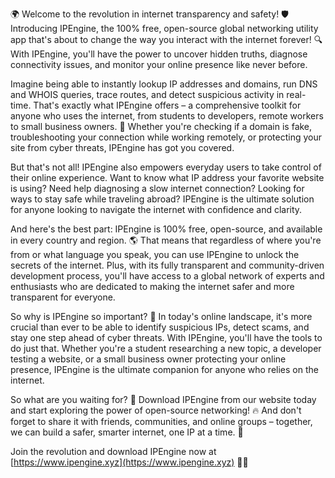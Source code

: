 🌍 Welcome to the revolution in internet transparency and safety! 🛡️ Introducing IPEngine, the 100% free, open-source global networking utility app that's about to change the way you interact with the internet forever! 🔍 With IPEngine, you'll have the power to uncover hidden truths, diagnose connectivity issues, and monitor your online presence like never before.

Imagine being able to instantly lookup IP addresses and domains, run DNS and WHOIS queries, trace routes, and detect suspicious activity in real-time. That's exactly what IPEngine offers – a comprehensive toolkit for anyone who uses the internet, from students to developers, remote workers to small business owners. 📡 Whether you're checking if a domain is fake, troubleshooting your connection while working remotely, or protecting your site from cyber threats, IPEngine has got you covered.

But that's not all! IPEngine also empowers everyday users to take control of their online experience. Want to know what IP address your favorite website is using? Need help diagnosing a slow internet connection? Looking for ways to stay safe while traveling abroad? IPEngine is the ultimate solution for anyone looking to navigate the internet with confidence and clarity.

And here's the best part: IPEngine is 100% free, open-source, and available in every country and region. 🌎 That means that regardless of where you're from or what language you speak, you can use IPEngine to unlock the secrets of the internet. Plus, with its fully transparent and community-driven development process, you'll have access to a global network of experts and enthusiasts who are dedicated to making the internet safer and more transparent for everyone.

So why is IPEngine so important? 🤔 In today's online landscape, it's more crucial than ever to be able to identify suspicious IPs, detect scams, and stay one step ahead of cyber threats. With IPEngine, you'll have the tools to do just that. Whether you're a student researching a new topic, a developer testing a website, or a small business owner protecting your online presence, IPEngine is the ultimate companion for anyone who relies on the internet.

So what are you waiting for? 🚀 Download IPEngine from our website today and start exploring the power of open-source networking! 🔥 And don't forget to share it with friends, communities, and online groups – together, we can build a safer, smarter internet, one IP at a time. 💪

Join the revolution and download IPEngine now at [https://www.ipengine.xyz](https://www.ipengine.xyz) 🎉🌟